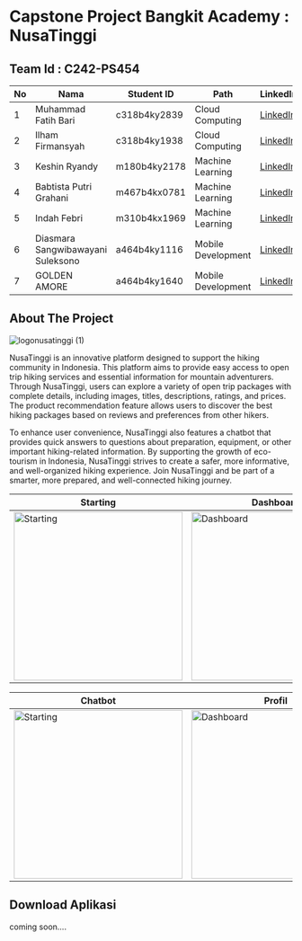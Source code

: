 # Capstone Project Bangkit Academy : NusaTinggi

## Team Id : C242-PS454
| No  | Nama              | Student ID   | Path            | LinkedIn                                      |
| --- | ----------------- | ------------ | --------------- | -------------------------------------------- |
| 1   | Muhammad Fatih Bari    | c318b4ky2839     | Cloud Computing | [LinkedIn](https://www.linkedin.com/in/namalinkedin1) |
| 2   | Ilham Firmansyah    | c318b4ky1938     | Cloud Computing | [LinkedIn](https://www.linkedin.com/in/namalinkedin2) |
| 3   | Keshin Ryandy    | m180b4ky2178     | Machine Learning | [LinkedIn](https://www.linkedin.com/in/namalinkedin3) |
| 4   | Babtista Putri Grahani    | m467b4kx0781     | Machine Learning | [LinkedIn](https://www.linkedin.com/in/namalinkedin4) |
| 5   | Indah Febri    | m310b4kx1969      | Machine Learning| [LinkedIn](https://www.linkedin.com/in/namalinkedin5) |
| 6   | Diasmara Sangwibawayani Suleksono    | a464b4ky1116     | Mobile Development | [LinkedIn](https://www.linkedin.com/in/namalinkedin4) |
| 7   | GOLDEN AMORE    | a464b4ky1640     | Mobile Development | [LinkedIn](https://www.linkedin.com/in/namalinkedin5) |


## About The Project

![logonusatinggi (1)](https://github.com/user-attachments/assets/cc399718-44b8-46e4-993e-de6728e4baee)

NusaTinggi is an innovative platform designed to support the hiking community in Indonesia. This platform aims to provide easy access to open trip hiking services and essential information for mountain adventurers. Through NusaTinggi, users can explore a variety of open trip packages with complete details, including images, titles, descriptions, ratings, and prices. The product recommendation feature allows users to discover the best hiking packages based on reviews and preferences from other hikers.

To enhance user convenience, NusaTinggi also features a chatbot that provides quick answers to questions about preparation, equipment, or other important hiking-related information. By supporting the growth of eco-tourism in Indonesia, NusaTinggi strives to create a safer, more informative, and well-organized hiking experience. Join NusaTinggi and be part of a smarter, more prepared, and well-connected hiking journey.

| **Starting** | **Dashboard** | **User Login & Register** |
|--------------|---------------|---------------------------|
| <img src="https://github.com/user-attachments/assets/0c039545-9407-41af-9a61-69004cd286c6" alt="Starting" width="300"/> | <img src="https://github.com/user-attachments/assets/eccf60b5-4627-422d-88b0-67abac118b61" alt="Dashboard" width="300"/> | <img src="https://github.com/user-attachments/assets/ac2acc36-7985-4910-8573-655664259b93" alt="User Login & Register" width="300"/> |

| **Chatbot** | **Profil** | **Business** |
|--------------|---------------|---------------------------|
| <img src="https://github.com/user-attachments/assets/c187d7b8-1831-461f-b7c2-ae05a6279e55" alt="Starting" width="300"/> | <img src="https://github.com/user-attachments/assets/65b9a584-62f2-480e-8204-1712989c45cc" alt="Dashboard" width="300"/> | <img src="https://github.com/user-attachments/assets/a43d883a-1349-40e1-ae02-4f883956ba71" alt="User Login & Register" width="300"/> |


## Download Aplikasi
  coming soon....
